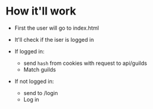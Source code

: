 # How it'll work

- First the user will go to index.html
- It'll check if the iser is logged in
- If logged in:

  - send `hash` from cookies with request to api/guilds
  - Match guilds

- If not logged in:
  - send to /login
  - Log in
